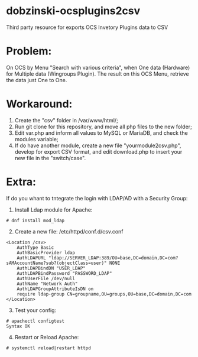 # dobzinski-ocsplugins2csv
Third party resource for exports OCS Invetory Plugins data to CSV

# Problem:
On OCS by Menu "Search with various criteria", when One data (Hardware) for Multiple data (Wingroups Plugin). The result on this OCS Menu, retrieve the data just One to One.

# Workaround:
1. Create the "csv" folder in /var/www/html/;
2. Run git clone for this repository, and move all php files to the new folder;
3. Edit var.php and inform all values to MySQL or MariaDB, and check the modules variable;
4. If do have another module, create a new file "yourmodule2csv.php", develop for export CSV format, and edit download.php to insert your new file in the "switch/case".

# Extra:
If do you whant to tntegrate the login with LDAP/AD with a Security Group:

1. Install Ldap module for Apache:
```
# dnf install mod_ldap
```
2. Create a new file: /etc/httpd/conf.d/csv.conf
```
<Location /csv>
    AuthType Basic
    AuthBasicProvider ldap
    AuthLDAPURL "ldap://SERVER_LDAP:389/OU=base,DC=domain,DC=com?sAMAccountName?sub?(objectClass=user)" NONE
    AuthLDAPBindDN "USER_LDAP"
    AuthLDAPBindPassword "PASSWORD_LDAP"
    AuthUserFile /dev/null
    AuthName "Network Auth"
    AuthLDAPGroupAttributeIsDN on
    require ldap-group CN=groupname,OU=groups,OU=base,DC=domain,DC=com
</Location>
```
3. Test your config:
```
# apachectl configtest
Syntax OK
```
4. Restart or Reload Apache:
```
# systemctl reload|restart httpd
```
